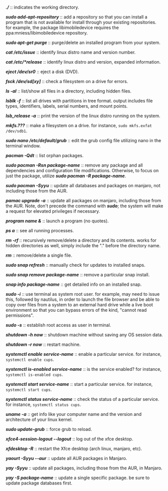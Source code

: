 **_./_** :: indicates the working directory.

**_sudo add-apt-repository <repository name>_** :: add a repository so that you can install a program that is not available for install through your existing repositories. for example, the package libimobiledevice requires the ppa:mniess/libimobiledevice repository.

**_sudo apt-get purge <program name>_** :: purge/delete an installed program from your system.
  
**_cat /etc/issue_** :: identify linux distro name and version number.

**_cat /etc/*release_** :: identify linux distro and version, expanded information.

**_eject /dev/sr0_** :: eject a disk (DVD).

**_fsck /dev/sd[xy]_** :: check a filesystem on a drive for errors.

**_ls -al_** :: list/show all files in a directory, including hidden files.

**_lsblk -f_** :: list all drives with partitions in tree format. output includes file types, identifiers, labels, serial numbers, and mount points.

**_lsb_release -a_** :: print the version of the linux distro running on the system.

**_mkfs.???_** :: make a filesystem on a drive. for instance, ```sudo mkfs.exfat /dev/sdb1```.

**_sudo nano /etc/default/grub_** :: edit the grub config file utilizing nano in the terminal window.

**_pacman -Qdt_** :: list orphan packages.

**_sudo pacman -Rsn package-name_** :: remove any package and all dependencies and configuration file modifications. Otherwise, to focus on just the package, utilize **_sudo pacman -R package-name_**.
  
**_sudo pacman -Syyu_** :: update all databases and packages on manjaro, not including those from the AUR.
  
**_pamac upgrade -a_** :: update all packages on manjaro, including those from the AUR. Note, don't precede the command with **_sudo_**; the system will make a request for elevated privileges if necessary.

**_program name &_** :: launch a program (no quotes).

**_ps a_** :: see all running processes.

**_rm -rf <directory name>_** :: recursively remove/delete a directory and its contents. works for hidden directories as well, simply include the "." before the directory name.

**_rm <filename>_** :: remove/delete a single file.

**_sudo snap refresh_** :: manually check for updates to installed snaps.

**_sudo snap remove package-name_** :: remove a particular snap install.

**_snap info package-name_** :: get detailed info on an installed snap.
  
**_sudo -i_** :: use terminal as system root user. for example, may need to issue this, followed by nautilus, in order to launch the file browser and be able to copy over files from a system to an external hard drive while a live boot environment so that you can bypass errors of the kind, "cannot read permissions".

**_sudo -s_** :: establish root access as user in terminal.

**_shutdown -h now_** :: shutdown machine without saving any OS session data.

**_shutdown -r now_** :: restart machine.

**_systemctl enable service-name_** :: enable a particular service. for instance, ```systemctl enable cups```.

**_systemctl is-enabled service-name_** :: is the service enabled? for instance, ```systemctl is-enabled cups```.

**_systemctl start service-name_** :: start a particular service. for instance, ```systemctl start cups```.

**_systemctl status service-name_** :: check the status of a particular service. for instance, ```systemctl status cups```.

**_uname -a_** :: get info like your computer name and the version and architecture of your linux kernel.

**_sudo update-grub_** :: force grub to reload.

**_xfce4-session-logout --logout_** :: log out of the xfce desktop.

**_xfdesktop -R_** :: restart the Xfce desktop (arch linux, manjaro, etc).

**_yaourt -Syyu --aur_** :: update all AUR packages in Manjaro.
  
**_yay -Syyu_** :: update all packages, including those from the AUR, in Manjaro.
  
**_yay -S package-name_** :: update a single specific package. be sure to update package databases first.
